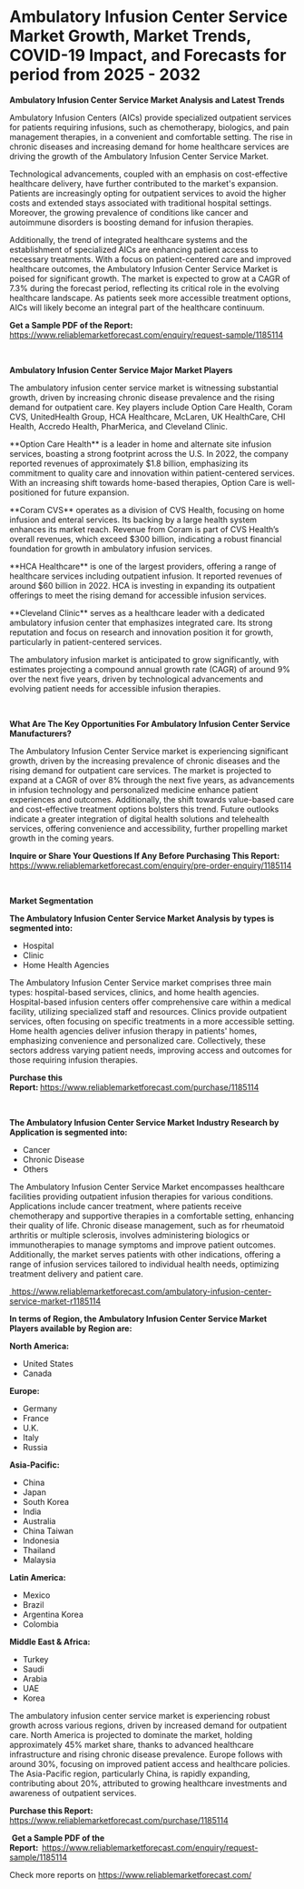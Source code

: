 <p><h1>Ambulatory Infusion Center Service Market Growth, Market Trends, COVID-19 Impact, and Forecasts for period from 2025 - 2032</h1></p><p><strong>Ambulatory Infusion Center Service Market Analysis and Latest Trends</strong></p>
<p><p>Ambulatory Infusion Centers (AICs) provide specialized outpatient services for patients requiring infusions, such as chemotherapy, biologics, and pain management therapies, in a convenient and comfortable setting. The rise in chronic diseases and increasing demand for home healthcare services are driving the growth of the Ambulatory Infusion Center Service Market. </p><p>Technological advancements, coupled with an emphasis on cost-effective healthcare delivery, have further contributed to the market's expansion. Patients are increasingly opting for outpatient services to avoid the higher costs and extended stays associated with traditional hospital settings. Moreover, the growing prevalence of conditions like cancer and autoimmune disorders is boosting demand for infusion therapies.</p><p>Additionally, the trend of integrated healthcare systems and the establishment of specialized AICs are enhancing patient access to necessary treatments. With a focus on patient-centered care and improved healthcare outcomes, the Ambulatory Infusion Center Service Market is poised for significant growth. The market is expected to grow at a CAGR of 7.3% during the forecast period, reflecting its critical role in the evolving healthcare landscape. As patients seek more accessible treatment options, AICs will likely become an integral part of the healthcare continuum.</p></p>
<p><strong>Get a Sample PDF of the Report:&nbsp;</strong> <a href="https://www.reliablemarketforecast.com/enquiry/request-sample/1185114?utm_campaign=1899&utm_medium=2&utm_source=Github&utm_content=ia&utm_term=11012025&utm_id=ambulatory-infusion-center-service">https://www.reliablemarketforecast.com/enquiry/request-sample/1185114</a></p>
<p>&nbsp;</p>
<p><strong>Ambulatory Infusion Center Service Major Market Players</strong></p>
<p><p>The ambulatory infusion center service market is witnessing substantial growth, driven by increasing chronic disease prevalence and the rising demand for outpatient care. Key players include Option Care Health, Coram CVS, UnitedHealth Group, HCA Healthcare, McLaren, UK HealthCare, CHI Health, Accredo Health, PharMerica, and Cleveland Clinic.</p><p>**Option Care Health** is a leader in home and alternate site infusion services, boasting a strong footprint across the U.S. In 2022, the company reported revenues of approximately $1.8 billion, emphasizing its commitment to quality care and innovation within patient-centered services. With an increasing shift towards home-based therapies, Option Care is well-positioned for future expansion.</p><p>**Coram CVS** operates as a division of CVS Health, focusing on home infusion and enteral services. Its backing by a large health system enhances its market reach. Revenue from Coram is part of CVS Health’s overall revenues, which exceed $300 billion, indicating a robust financial foundation for growth in ambulatory infusion services.</p><p>**HCA Healthcare** is one of the largest providers, offering a range of healthcare services including outpatient infusion. It reported revenues of around $60 billion in 2022. HCA is investing in expanding its outpatient offerings to meet the rising demand for accessible infusion services.</p><p>**Cleveland Clinic** serves as a healthcare leader with a dedicated ambulatory infusion center that emphasizes integrated care. Its strong reputation and focus on research and innovation position it for growth, particularly in patient-centered services.</p><p>The ambulatory infusion market is anticipated to grow significantly, with estimates projecting a compound annual growth rate (CAGR) of around 9% over the next five years, driven by technological advancements and evolving patient needs for accessible infusion therapies.</p></p>
<p>&nbsp;</p>
<p><strong>What Are The Key Opportunities For Ambulatory Infusion Center Service Manufacturers?</strong></p>
<p><p>The Ambulatory Infusion Center Service market is experiencing significant growth, driven by the increasing prevalence of chronic diseases and the rising demand for outpatient care services. The market is projected to expand at a CAGR of over 8% through the next five years, as advancements in infusion technology and personalized medicine enhance patient experiences and outcomes. Additionally, the shift towards value-based care and cost-effective treatment options bolsters this trend. Future outlooks indicate a greater integration of digital health solutions and telehealth services, offering convenience and accessibility, further propelling market growth in the coming years.</p></p>
<p><strong>Inquire or Share Your Questions If Any Before Purchasing This Report:</strong> <a href="https://www.reliablemarketforecast.com/enquiry/pre-order-enquiry/1185114?utm_campaign=1899&utm_medium=2&utm_source=Github&utm_content=ia&utm_term=11012025&utm_id=ambulatory-infusion-center-service">https://www.reliablemarketforecast.com/enquiry/pre-order-enquiry/1185114</a></p>
<p>&nbsp;</p>
<p><strong>Market Segmentation</strong></p>
<p><strong>The Ambulatory Infusion Center Service Market Analysis by types is segmented into:</strong></p>
<p><ul><li>Hospital</li><li>Clinic</li><li>Home Health Agencies</li></ul></p>
<p><p>The Ambulatory Infusion Center Service market comprises three main types: hospital-based services, clinics, and home health agencies. Hospital-based infusion centers offer comprehensive care within a medical facility, utilizing specialized staff and resources. Clinics provide outpatient services, often focusing on specific treatments in a more accessible setting. Home health agencies deliver infusion therapy in patients' homes, emphasizing convenience and personalized care. Collectively, these sectors address varying patient needs, improving access and outcomes for those requiring infusion therapies.</p></p>
<p><strong>Purchase this Report:&nbsp;</strong><a href="https://www.reliablemarketforecast.com/purchase/1185114?utm_campaign=1899&utm_medium=2&utm_source=Github&utm_content=ia&utm_term=11012025&utm_id=ambulatory-infusion-center-service">https://www.reliablemarketforecast.com/purchase/1185114</a></p>
<p>&nbsp;</p>
<p><strong>The Ambulatory Infusion Center Service Market Industry Research by Application is segmented into:</strong></p>
<p><ul><li>Cancer</li><li>Chronic Disease</li><li>Others</li></ul></p>
<p><p>The Ambulatory Infusion Center Service Market encompasses healthcare facilities providing outpatient infusion therapies for various conditions. Applications include cancer treatment, where patients receive chemotherapy and supportive therapies in a comfortable setting, enhancing their quality of life. Chronic disease management, such as for rheumatoid arthritis or multiple sclerosis, involves administering biologics or immunotherapies to manage symptoms and improve patient outcomes. Additionally, the market serves patients with other indications, offering a range of infusion services tailored to individual health needs, optimizing treatment delivery and patient care.</p></p>
<p><a href="https://www.reliablemarketforecast.com/ambulatory-infusion-center-service-market-r1185114?utm_campaign=1899&utm_medium=2&utm_source=Github&utm_content=ia&utm_term=11012025&utm_id=ambulatory-infusion-center-service">&nbsp;https://www.reliablemarketforecast.com/ambulatory-infusion-center-service-market-r1185114</a></p>
<p><strong>In terms of Region, the Ambulatory Infusion Center Service Market Players available by Region are:</strong></p>
<p>
    <p> <strong> North America: </strong>
        <ul>
            <li>United States</li>
            <li>Canada</li>
        </ul>
        </p> 
    <p> <strong> Europe: </strong>
        <ul>
            <li>Germany</li>
            <li>France</li>
            <li>U.K.</li>
            <li>Italy</li>
            <li>Russia</li>
        </ul>
        </p> 
    <p> <strong> Asia-Pacific: </strong>
        <ul>
            <li>China</li>
            <li>Japan</li>
            <li>South Korea</li>
            <li>India</li>
            <li>Australia</li>
            <li>China Taiwan</li>
            <li>Indonesia</li>
            <li>Thailand</li>
            <li>Malaysia</li>
        </ul>
        </p> 
    <p> <strong> Latin America: </strong>
        <ul>
            <li>Mexico</li>
            <li>Brazil</li>
            <li>Argentina Korea</li>
            <li>Colombia</li>
        </ul>
        </p> 
    <p> <strong> Middle East & Africa: </strong>
        <ul>
            <li>Turkey</li>
            <li>Saudi</li>
            <li>Arabia</li>
            <li>UAE</li>
            <li>Korea</li>
        </ul>
    </p>
    </p>
<p><p>The ambulatory infusion center service market is experiencing robust growth across various regions, driven by increased demand for outpatient care. North America is projected to dominate the market, holding approximately 45% market share, thanks to advanced healthcare infrastructure and rising chronic disease prevalence. Europe follows with around 30%, focusing on improved patient access and healthcare policies. The Asia-Pacific region, particularly China, is rapidly expanding, contributing about 20%, attributed to growing healthcare investments and awareness of outpatient services.</p></p>
<p><strong>Purchase this Report: </strong><a href="https://www.reliablemarketforecast.com/purchase/1185114?utm_campaign=1899&utm_medium=2&utm_source=Github&utm_content=ia&utm_term=11012025&utm_id=ambulatory-infusion-center-service">https://www.reliablemarketforecast.com/purchase/1185114</a></p>
<p>&nbsp;<strong>Get a Sample PDF of the Report:&nbsp;&nbsp;</strong><a href="https://www.reliablemarketforecast.com/enquiry/request-sample/1185114?utm_campaign=1899&utm_medium=2&utm_source=Github&utm_content=ia&utm_term=11012025&utm_id=ambulatory-infusion-center-service">https://www.reliablemarketforecast.com/enquiry/request-sample/1185114</a></p>
<p><strong></strong></p>
<p>Check more reports on <a href="https://www.reliablemarketforecast.com/?utm_campaign=1899&utm_medium=2&utm_source=Github&utm_content=ia&utm_term=11012025&utm_id=ambulatory-infusion-center-service">https://www.reliablemarketforecast.com/</a></p>